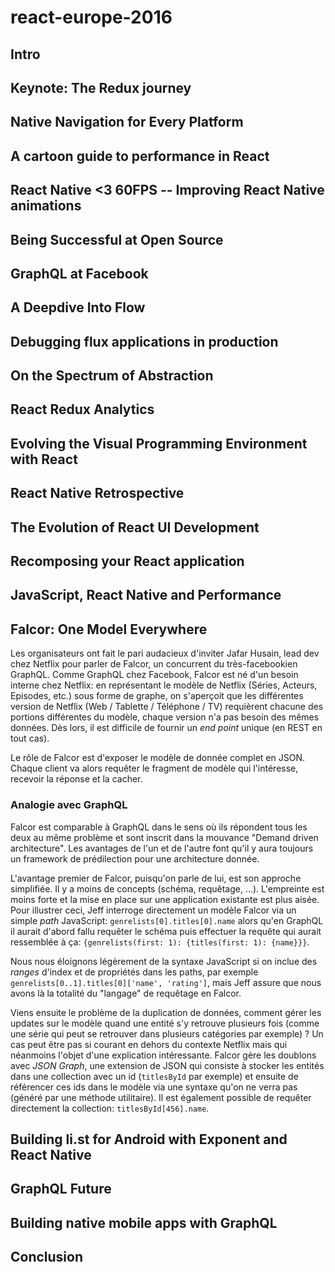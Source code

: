 # react-europe-2016

## Intro



## Keynote: The Redux journey



## Native Navigation for Every Platform



## A cartoon guide to performance in React



## React Native <3 60FPS -- Improving React Native animations



## Being Successful at Open Source



## GraphQL at Facebook



## A Deepdive Into Flow



## Debugging flux applications in production



## On the Spectrum of Abstraction



## React Redux Analytics



## Evolving the Visual Programming Environment with React



## React Native Retrospective



## The Evolution of React UI Development



## Recomposing your React application



## JavaScript, React Native and Performance



## Falcor: One Model Everywhere

Les organisateurs ont fait le pari audacieux d'inviter Jafar Husain, lead dev chez Netflix pour parler de Falcor, un concurrent
du très-facebookien GraphQL. Comme GraphQL chez Facebook, Falcor est né d'un besoin interne chez Netflix: en représentant le
modèle de Netflix (Séries, Acteurs, Episodes, etc.) sous forme de graphe, on s'aperçoit que les différentes version de Netflix
(Web / Tablette / Téléphone / TV) requièrent chacune des portions différentes du modèle, chaque version n'a pas besoin des mêmes
données. Dès lors, il est difficile de fournir un _end point_ unique (en REST en tout cas).

Le rôle de Falcor est d'exposer le modèle de donnée complet en JSON. Chaque client va alors requêter le fragment de modèle qui
l'intéresse, recevoir la réponse et la cacher.

### Analogie avec GraphQL

Falcor est comparable à GraphQL dans le sens où ils répondent tous les deux au même problème et sont inscrit dans la mouvance 
"Demand driven architecture". Les avantages de l'un et de l'autre font qu'il y aura toujours un framework de
prédilection pour une architecture donnée.

L'avantage premier de Falcor, puisqu'on parle de lui, est son approche simplifiée. Il y a moins de concepts (schéma, requêtage, 
...). L'empreinte est moins forte et la mise en place sur une application existante est plus aisée. Pour illustrer ceci, Jeff
interroge directement un modèle Falcor via un simple _path_ JavaScript: `genrelists[0].titles[0].name` alors qu'en GraphQL il 
aurait d'abord fallu requêter le schéma puis effectuer la requête qui aurait ressemblée à ça: 
`{genrelists(first: 1): {titles(first: 1): {name}}}`.

Nous nous éloignons légèrement de la syntaxe JavaScript si on inclue des _ranges_ d'index et de propriétés dans les paths, 
par exemple `genrelists[0..1].titles[0]['name', 'rating']`, mais Jeff assure que nous avons là la totalité du "langage" de 
requêtage en Falcor. 

Viens ensuite le problème de la duplication de données, comment gérer les updates sur le modèle quand une entité s'y retrouve 
plusieurs fois (comme une série qui peut se retrouver dans plusieurs catégories par exemple) ? Un cas peut être 
pas si courant en dehors du contexte Netflix mais qui néanmoins l'objet d'une explication intéressante. Falcor gère les
doublons avec _JSON Graph_, une extension de JSON qui consiste à stocker les entités dans une collection avec un id 
(`titlesById` par exemple) et ensuite de référencer ces ids dans le modèle via une syntaxe qu'on ne verra pas (généré par une 
méthode utilitaire). Il est également possible de requêter directement la collection: `titlesById[456].name`.



## Building li.st for Android with Exponent and React Native



## GraphQL Future



## Building native mobile apps with GraphQL



## Conclusion



